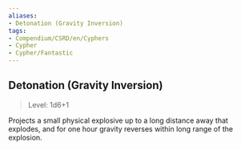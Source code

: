 ```yaml
---
aliases:
- Detonation (Gravity Inversion)
tags:
- Compendium/CSRD/en/Cyphers
- Cypher
- Cypher/Fantastic
---
```


  
## Detonation (Gravity Inversion)  
>Level: 1d6+1  
  
Projects a small physical explosive up to a long distance away that explodes, and for one hour gravity reverses within long range of the explosion.